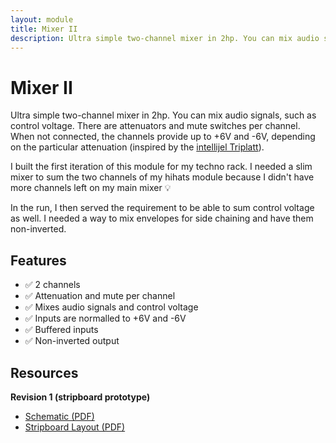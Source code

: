 ```yaml
---
layout: module
title: Mixer II
description: Ultra simple two-channel mixer in 2hp. You can mix audio signals, such as control voltage.
---
```


<!-- image: modules/vcf/Bumm-Bumm-Garage-VCF-Rev3.jpg -->

# Mixer II

Ultra simple two-channel mixer in 2hp. You can mix audio signals, such as control voltage. There are attenuators and mute switches per channel. When not connected, the channels provide up to +6V and -6V, depending on the particular attenuation (inspired by the [intellijel Triplatt](https://intellijel.com/shop/eurorack/triplatt/)).

I built the first iteration of this module for my techno rack. I needed a slim mixer to sum the two channels of my hihats module because I didn't have more channels left on my main mixer 💡

In the run, I then served the requirement to be able to sum control voltage as well. I needed a way to mix envelopes for side chaining and have them non-inverted.

## Features

* ✅ 2 channels
* ✅ Attenuation and mute per channel
* ✅ Mixes audio signals and control voltage
* ✅ Inputs are normalled to +6V and -6V
* ✅ Buffered inputs
* ✅ Non-inverted output

## Resources

**Revision 1 (stripboard prototype)** 

* [Schematic (PDF)](Bumm-Bumm-Garage-Mixer-II-Rev1-Schematic.pdf)
* [Stripboard Layout (PDF)](Bumm-Bumm-Garage-Mixer-II-Rev1-Breadboard-Layout.pdf)
